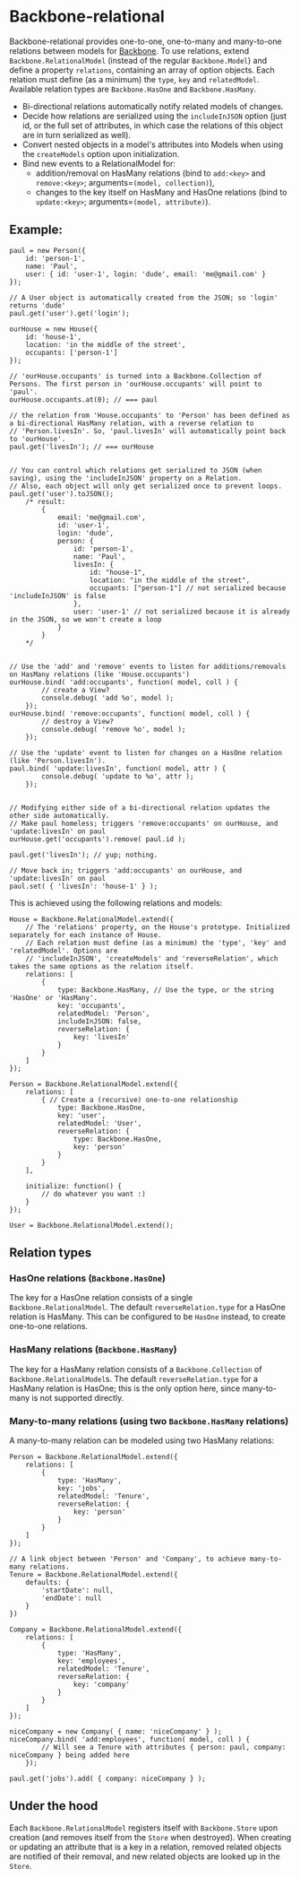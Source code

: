 # Backbone-relational
Backbone-relational provides one-to-one, one-to-many and many-to-one relations between models for [Backbone](https://github.com/documentcloud/backbone). To use relations, extend `Backbone.RelationalModel` (instead of the regular `Backbone.Model`) and define a property `relations`, containing an array of option objects. Each relation must define (as a minimum) the `type`, `key` and `relatedModel`. Available relation types are `Backbone.HasOne` and `Backbone.HasMany`.

* Bi-directional relations automatically notify related models of changes.
* Decide how relations are serialized using the `includeInJSON` option (just id, or the full set of attributes, in which case the relations of this object are in turn serialized as well).
* Convert nested objects in a model's attributes into Models when using the `createModels` option upon initialization.
* Bind new events to a RelationalModel for:
	* addition/removal on HasMany relations (bind to `add:<key>` and `remove:<key>`; arguments=`(model, collection)`),
	* changes to the key itself on HasMany and HasOne relations (bind to `update:<key>`; arguments=`(model, attribute)`).

## Example:

	paul = new Person({
		id: 'person-1',
		name: 'Paul',
		user: { id: 'user-1', login: 'dude', email: 'me@gmail.com' }
	});
	
	// A User object is automatically created from the JSON; so 'login' returns 'dude'
	paul.get('user').get('login');
	
	ourHouse = new House({
		id: 'house-1',
		location: 'in the middle of the street',
		occupants: ['person-1']
	});
	
	// 'ourHouse.occupants' is turned into a Backbone.Collection of Persons. The first person in 'ourHouse.occupants' will point to 'paul'.
	ourHouse.occupants.at(0); // === paul
	
	// the relation from 'House.occupants' to 'Person' has been defined as a bi-directional HasMany relation, with a reverse relation to
	// 'Person.livesIn'. So, 'paul.livesIn' will automatically point back to 'ourHouse'.
	paul.get('livesIn'); // === ourHouse
	
	
	// You can control which relations get serialized to JSON (when saving), using the 'includeInJSON' property on a Relation.
	// Also, each object will only get serialized once to prevent loops.
	paul.get('user').toJSON();
		/* result:
			{
				email: 'me@gmail.com',
				id: 'user-1',
				login: 'dude',
				person: {
					id: 'person-1',
					name: 'Paul',
					livesIn: {
						id: "house-1",	
						location: "in the middle of the street",
						occupants: ["person-1"] // not serialized because 'includeInJSON' is false
					},
					user: 'user-1' // not serialized because it is already in the JSON, so we won't create a loop
				}
			}
		*/
	
	
	// Use the 'add' and 'remove' events to listen for additions/removals on HasMany relations (like 'House.occupants')
	ourHouse.bind( 'add:occupants', function( model, coll ) {
			// create a View?
			console.debug( 'add %o', model );
		});
	ourHouse.bind( 'remove:occupants', function( model, coll ) {
			// destroy a View?
			console.debug( 'remove %o', model );
		});
	
	// Use the 'update' event to listen for changes on a HasOne relation (like 'Person.livesIn').
	paul.bind( 'update:livesIn', function( model, attr ) {
			console.debug( 'update to %o', attr );
		});
	
	
	// Modifying either side of a bi-directional relation updates the other side automatically.
	// Make paul homeless; triggers 'remove:occupants' on ourHouse, and 'update:livesIn' on paul
	ourHouse.get('occupants').remove( paul.id ); 
	
	paul.get('livesIn'); // yup; nothing.
	
	// Move back in; triggers 'add:occupants' on ourHouse, and 'update:livesIn' on paul
	paul.set( { 'livesIn': 'house-1' } );


This is achieved using the following relations and models:


	House = Backbone.RelationalModel.extend({
		// The 'relations' property, on the House's prototype. Initialized separately for each instance of House.
		// Each relation must define (as a minimum) the 'type', 'key' and 'relatedModel'. Options are
		// 'includeInJSON', 'createModels' and 'reverseRelation', which takes the same options as the relation itself.
		relations: [
			{
				type: Backbone.HasMany, // Use the type, or the string 'HasOne' or 'HasMany'.
				key: 'occupants',
				relatedModel: 'Person',
				includeInJSON: false,
				reverseRelation: {
					key: 'livesIn'
				}
			}
		]
	});
	
	Person = Backbone.RelationalModel.extend({
		relations: [
			{ // Create a (recursive) one-to-one relationship
				type: Backbone.HasOne,
				key: 'user',
				relatedModel: 'User',
				reverseRelation: {
					type: Backbone.HasOne,
					key: 'person'
				}
			}
		],
		
		initialize: function() {
			// do whatever you want :)
		}
	});
	
	User = Backbone.RelationalModel.extend();

## Relation types

### HasOne relations (`Backbone.HasOne`)

The key for a HasOne relation consists of a single `Backbone.RelationalModel`. The default `reverseRelation.type` for a HasOne relation is HasMany. This can be configured to be `HasOne` instead, to create one-to-one relations.

### HasMany relations (`Backbone.HasMany`)

The key for a HasMany relation consists of a `Backbone.Collection` of `Backbone.RelationalModel`s. The default `reverseRelation.type` for a HasMany relation is HasOne; this is the only option here, since many-to-many is not supported directly.

### Many-to-many relations (using two `Backbone.HasMany` relations)
A many-to-many relation can be modeled using two HasMany relations:

	Person = Backbone.RelationalModel.extend({
		relations: [
			{
				type: 'HasMany',
				key: 'jobs',
				relatedModel: 'Tenure',
				reverseRelation: {
					key: 'person'
				}
			}
		]
	});
	
	// A link object between 'Person' and 'Company', to achieve many-to-many relations.
	Tenure = Backbone.RelationalModel.extend({
		defaults: {
			'startDate': null,
			'endDate': null
		}
	})
	
	Company = Backbone.RelationalModel.extend({
		relations: [
			{
				type: 'HasMany',
				key: 'employees',
				relatedModel: 'Tenure',
				reverseRelation: {
					key: 'company'
				}
			}
		]
	});
	
	niceCompany = new Company( { name: 'niceCompany' } );
	niceCompany.bind( 'add:employees', function( model, coll ) {
			// Will see a Tenure with attributes { person: paul, company: niceCompany } being added here
		});
	
	paul.get('jobs').add( { company: niceCompany } );

## Under the hood

Each `Backbone.RelationalModel` registers itself with `Backbone.Store` upon creation (and removes itself from the `Store` when destroyed). When creating or updating an attribute that is a key in a relation, removed related objects are notified of their removal, and new related objects are looked up in the `Store`.